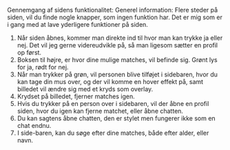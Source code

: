 Gennemgang af sidens funktionalitet:
Generel information: Flere steder på siden, vil du finde nogle knapper, som ingen funktion har. Det er mig som er i gang med at lave yderligere funktioner på siden.

1. Når siden åbnes, kommer man direkte ind til hvor man kan trykke ja eller nej. Det vil jeg gerne videreudvikle på, så man ligesom sætter en profil op først.
2. Boksen til højre, er hvor dine mulige matches, vil befinde sig. Grønt lys for ja, rødt for nej.
3. Når man trykker på grøn, vil personen blive tilføjet i sidebaren, hvor du kan tage din mus over, og der vil komme en hover effekt på, samt billedet vil ændre sig med et kryds som overlay.
4. Krydset på billedet, fjerner matches igen.
5. Hvis du trykker på en person over i sidebaren, vil der åbne en profil siden, hvor du igen kan fjerne matchet, eller åbne chatten. 
6. Du kan sagtens åbne chatten, den er stylet men fungerer ikke som en chat endnu.
7. I side-baren, kan du søge efter dine matches, både efter alder, eller navn.
